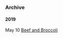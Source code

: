 ### Archive

#### 2019  
May 10 [Beef and Broccoli](https://rollwithmicole.com/rollinginfood/posts/2019/2019-10-05%20Beef%20and%20Broccoli)  

